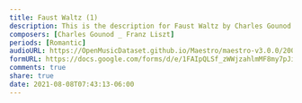 ```yaml
---
title: Faust Waltz (1)
description: This is the description for Faust Waltz by Charles Gounod _ Franz Liszt
composers: [Charles Gounod _ Franz Liszt]
periods: [Romantic]
audioURL: https://OpenMusicDataset.github.io/Maestro/maestro-v3.0.0/2006/MIDI-Unprocessed_08_R1_2006_01-04_ORIG_MID--AUDIO_08_R1_2006_Disk1_01_Track01_wav.midi
formURL: https://docs.google.com/forms/d/e/1FAIpQLSf_zWWjzahlmMF8my7pJivLrn5FAO9lHzBqO_ahfE7ZyRg25Q/viewform
comments: true
share: true
date: 2021-08-08T07:43:13-06:00
---
```


